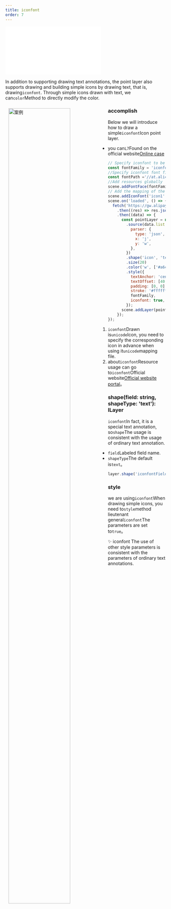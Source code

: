 ```yaml
---
title: iconfont
order: 7
---
```


<embed src="@/docs/api/common/style.md"></embed>

In addition to supporting drawing text annotations, the point layer also supports drawing and building simple icons by drawing text, that is, drawing`iconfont`. Through simple icons drawn with text, we can`color`Method to directly modify the color.

<div>
  <div style="width:60%;float:left; margin: 10px;">
    <img  width="80%" alt="案例" src='https://gw.alipayobjects.com/mdn/rms_816329/afts/img/A*WdOfSI_uyxIAAAAAAAAAAAAAARQnAQ'>
  </div>
</div>

### accomplish

Below we will introduce how to draw a simple`iconfont`Icon point layer.

* you can`L7`Found on the official website[Online case](/examples/point/text#iconfont)

```javascript
// Specify iconfont to be mapped to the name of the font style
const fontFamily = 'iconfont';
//Specify iconfont font file
const fontPath ='//at.alicdn.com/t/font_2534097_fcae9o2mxbv.woff2?t=1622200439140';
//Add resources globally
scene.addFontFace(fontFamily, fontPath);
// Add the mapping of the iconfont field globally
scene.addIconFont('icon1', '');
scene.on('loaded', () => {
  fetch('https://gw.alipayobjects.com/os/bmw-prod/70408903-80db-4278-a318-461604acb2df.json')
    .then((res) => res.json())
    .then((data) => {
      const pointLayer = new PointLayer({})
        .source(data.list, {
          parser: {
            type: 'json',
            x: 'j',
            y: 'w',
          },
        })
        .shape('icon', 'text') //Specify that the field to be mapped is icon, and the shape type is the same as ordinary text annotation, which is text.
        .size(20)
        .color('w', ['#a6cee3', '#1f78b4', '#b2df8a', '#33a02c', '#fb9a99'])
        .style({
          textAnchor: 'center', // The position of the text relative to the anchor point center|left|right|top|bottom|top-left
          textOffset: [40, 0], // Offset of text relative to anchor point [horizontal, vertical]
          padding: [0, 0], // Text bounding box padding [horizontal, vertical], affects the collision detection results and prevents adjacent texts from being too close
          stroke: '#ffffff', // stroke color
          fontFamily,
          iconfont: true, // Enable iconfont mapping
        });
      scene.addLayer(pointLayer);
    });
});
```

1. `iconfont`Drawn is`unicode`Icon, you need to specify the corresponding icon in advance when using it`unicode`mapping file.
2. about`iconfont`Resource usage can go to`iconfont`Official website[Official website portal](https://iconfont.cn/)。

### shape(field: string, shapeType: 'text'): ILayer

`iconfont`In fact, it is a special text annotation, so`shape`The usage is consistent with the usage of ordinary text annotation.

* `field`Labeled field name.
* `shapeType`The default is`text`。

```javascript
layer.shape('iconfontField', 'text');
```

### style

we are using`iconfont`When drawing simple icons, you need to`style`method lieutenant general`iconfont`The parameters are set to`true`。

✨ iconfont The use of other style parameters is consistent with the parameters of ordinary text annotations.
